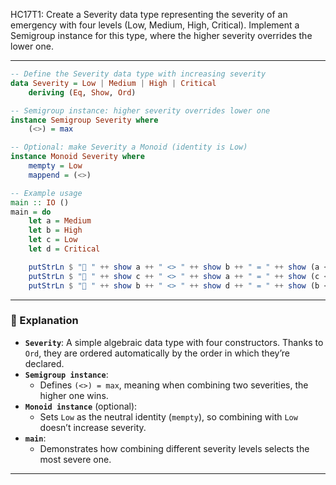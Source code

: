HC17T1: Create a Severity data type representing the severity of an emergency with four levels (Low, Medium, High, Critical). Implement a Semigroup instance for this type, where the higher severity overrides the lower one.


---



```haskell
-- Define the Severity data type with increasing severity
data Severity = Low | Medium | High | Critical
    deriving (Eq, Show, Ord)

-- Semigroup instance: higher severity overrides lower one
instance Semigroup Severity where
    (<>) = max

-- Optional: make Severity a Monoid (identity is Low)
instance Monoid Severity where
    mempty = Low
    mappend = (<>)

-- Example usage
main :: IO ()
main = do
    let a = Medium
    let b = High
    let c = Low
    let d = Critical

    putStrLn $ "🚨 " ++ show a ++ " <> " ++ show b ++ " = " ++ show (a <> b)
    putStrLn $ "🚨 " ++ show c ++ " <> " ++ show a ++ " = " ++ show (c <> a)
    putStrLn $ "🚨 " ++ show b ++ " <> " ++ show d ++ " = " ++ show (b <> d)
```

---

### 🧠 Explanation

- **`Severity`**: A simple algebraic data type with four constructors. Thanks to `Ord`, they are ordered automatically by the order in which they’re declared.
- **`Semigroup instance`**:
  - Defines `(<>) = max`, meaning when combining two severities, the higher one wins.
- **`Monoid instance`** (optional):
  - Sets `Low` as the neutral identity (`mempty`), so combining with `Low` doesn’t increase severity.
- **`main`**:
  - Demonstrates how combining different severity levels selects the most severe one.

---

